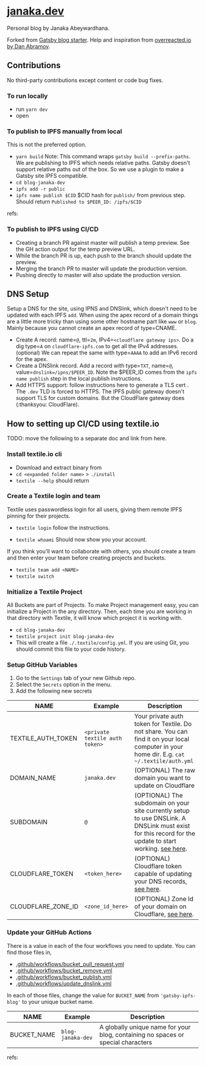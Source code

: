 # [janaka.dev](janaka.dev)

Personal blog by Janaka Abeywardhana.

Forked from [Gatsby blog starter](https://github.com/gatsbyjs/gatsby-starter-blog).
Help and inspiration from [overreacted.io by Dan Abramov](https://github.com/gaearon/overreacted.io).

## Contributions

No third-party contributions except content or code bug fixes.

### To run locally

- run `yarn dev`
- open [](https://localhost:8000)

### To publish to IPFS manually from local

This is not the preferred option.

- `yarn build`
  Note: This command wraps `gatsby build --prefix-paths`. We are publishing to IPFS which needs relative paths. Gatsby doesn't support relative paths out of the box. So we use a plugin to make a Gatsby site IPFS compatible.
- `cd blog-janaka-dev`
- `ipfs add -r public`
- `ipfs name publish $CID` $CID hash for `publish/` from previous step.
  Should return `Published to $PEER_ID: /ipfs/$CID`

refs: [](https://docs-beta.ipfs.io/how-to/host-single-page-site/#create-your-site)

### To publish to IPFS using CI/CD

- Creating a branch PR against master will publish a temp preview. See the GH action output for the temp preview URL.
- While the branch PR is up, each push to the branch should update the preview.
- Merging the branch PR to master will update the production version.
- Pushing directly to master will also update the production version.

## DNS Setup

Setup a DNS for the site, using IPNS and DNSlink, which doesn't need to be updated with each IPFS `add`. When using the apex record of a domain things are a little more tricky than using some other hostname part like `www` or `blog`. Mainly because you cannot create an apex record of type=CNAME.

- Create A record: name=`@`, ttl=`2m`, IPv4=`<cloudflare gateway ips>`. Do a dig type=`A` on `cloudflare-ipfs.com` to get all the IPv4 addresses. (optional) We can repeat the same with type=`AAAA` to add an IPv6 record for the apex.
- Create a DNSlink record. Add a record with type=`TXT`, name=`@`, value=`dnslink=/ipns/$PEER_ID`. Note the $PEER_ID comes from the `ipfs name publish` step in the local publish instructions.
- Add HTTPS support: follow instructions here to generate a TLS cert [](https://www.cloudflare.com/distributed-web-gateway/).
The `.dev` TLD is forced to HTTPS. The IPFS public gateway doesn't support TLS for custom domains. But the CloudFlare gateway does (:thanksyou: CloudFlare).

## How to setting up CI/CD using textile.io

TODO: move the following to a separate doc and link from here.

### Install textile.io cli

- Download and extract binary from [](https://github.com/textileio/textile/releases)
- `cd <expanded folder name>` > `./install`
- `textile --help` should return

### Create a Textile login and team

Textile uses passwordless login for all users, giving them remote IPFS pinning for their projects.

- `textile login`
  follow the instructions.

- `textile whoami`
  Should now show you your account.
  
If you think you'll want to collaborate with others, you should create a team and then enter your team before creating projects and buckets.

- `textile team add <NAME>`
- `textile switch`

### Initialize a Textile Project

All Buckets are part of Projects. To make Project management easy, you can initialize a Project in the any directory. Then, each time you are working in that directory with Textile, it will know which project it is working with.

- `cd blog-janaka-dev`
- `textile project init blog-janaka-dev`
- This will create a file `./.textile/config.yml`. If you are using Git, you should commit this file to your code history.

### Setup GitHub Variables

1. Go to the `Settings` tab of your new Github repo.
2. Select the `Secrets` option in the menu.
3. Add the following new secrets

| NAME | Example | Description|
|------|-------|----------|
| TEXTILE_AUTH_TOKEN | `<private textile auth token>` | Your private auth token for Textile. Do not share. You can find it on your local computer in your home dir. E.g. `cat ~/.textile/auth.yml` |
| DOMAIN_NAME | `janaka.dev` | (OPTIONAL) The raw domain you want to update on Cloudflare |
| SUBDOMAIN | `@` | (OPTIONAL) The subdomain on your site currently setup to use DNSLink. A DNSLink must exist for this record for the update to start working. [see here](https://blog.textile.io/ethden-using-ci-to-publish-your-webpage-using-ipfs-and-textile-buckets/). |
| CLOUDFLARE_TOKEN | `<token_here>` | (OPTIONAL) Cloudflare token capable of updating your DNS records, [see here](https://blog.textile.io/ethden-using-ci-to-publish-your-webpage-using-ipfs-and-textile-buckets/). |
| CLOUDFLARE_ZONE_ID | `<zone_id_here>` | (OPTIONAL) Zone Id of your domain on Cloudflare, [see here](https://blog.textile.io/ethden-using-ci-to-publish-your-webpage-using-ipfs-and-textile-buckets/). |

### Update your GitHub Actions

There is a value in each of the four workflows you need to update. You can find those files in,

- [.github/workflows/bucket_pull_request.yml](https://github.com/textileio/gatsby-ipfs-blog/blob/master/.github/workflows/bucket_pull_request.yml)
- [.github/workflows/bucket_remove.yml](https://github.com/textileio/gatsby-ipfs-blog/blob/master/.github/workflows/bucket_remove.yml)
- [.github/workflows/bucket_publish.yml](https://github.com/textileio/gatsby-ipfs-blog/blob/master/.github/workflows/bucket_publish.yml)
- [.github/workflows/update_dnslink.yml](https://github.com/textileio/gatsby-ipfs-blog/blob/master/.github/workflows/update_dnslink.yml)
  
In each of those files, change the value for `BUCKET_NAME` from `'gatsby-ipfs-blog'` to your unique bucket name.

| NAME | Example | Description|
|------|-------|----------|
| BUCKET_NAME | `blog-janaka-dev` | A globally unique name for your blog, containing no spaces or special characters |

refs: 
[](https://blog.textile.io/ethden-using-ci-to-publish-your-webpage-using-ipfs-and-textile-buckets/)
[](https://github.com/textileio/gatsby-ipfs-blog/blob/master/README.md)